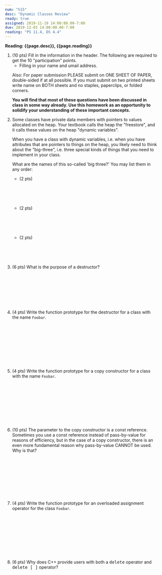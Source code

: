 ```yaml
---
num: "h15"
desc: "Dynamic Classes Review"
ready: true
assigned: 2019-11-19 14:00:00.00-7:00
due: 2019-12-03 14:00:00.00-7:00
reading: "PS 11.4, DS 4.4"
---
```


<b>Reading: {{page.desc}}, {{page.reading}}</b>

<ol start="1">

<li>(10 pts) Fill in the information in the header. The following are required to get the 10 "participation" points.
    <ul>
    <li>Filling in your name and umail address.<br /></li>
    </ul>
    <p>Also: For paper submission PLEASE submit on ONE SHEET OF PAPER, double-sided if at all possible. If you must submit on two printed sheets write name on BOTH sheets and no staples, paperclips, or folded corners.<br />
    </p>
    <p><b>You will find that most of these questions have been discussed in class in some way already. Use this homework as an opportunity to solidify your understanding of these important concepts.</b>
    </p>
 </li>

 <li> Some classes have private data members with pointers to values allocated on the heap.  Your textbook calls the heap the "freestore", and it calls these values on the heap "dynamic variables".      

When you have a class with dynamic variables, i.e. when you have attributes that are pointers to things on the heap, you likely need to think about the "big-three", i.e. three special kinds of things that you need to implement in your class.

What are the names of this so-called 'big three?' You may list them in any order:

<ul>
<p></p>
<li>(2 pts) <div style="margin-top:4.5em;">&#160;</div></li>
<li>(2 pts) <div style="margin-top:4.5em;">&#160;</div></li>
<li>(2 pts) <div style="margin-top:4.5em;">&#160;</div></li>
</ul>
</li>

<li> (6 pts) What is the purpose of a destructor? <div style="margin-top:5em;">&#160;</div> </li>
<p><br />
</p>

<div class="pagebreak"></div>

<li> (4 pts) Write the function prototype for the destructor for a class with the name <code>Foobar</code>. <div style="margin-top:7em;">&#160;</div> </li>
<p><br />
</p>
<li> (4 pts) Write the function prototype for a copy constructor for a class with the name <code>Foobar</code>. <div style="margin-top:7em;">&#160;</div> </li>
<p><br />
</p>
<li> (10 pts) The parameter to the copy constructor is a const reference.  Sometimes you use a const reference instead of pass-by-value for reasons of efficiency, but in the case of a copy constructor, there is an even more fundamental reason why pass-by-value CANNOT be used.  Why is that? <div style="margin-top:10em;">&#160;</div> </li>
<li> (4 pts) Write the function prototype for an overloaded assignment operator for the class <code>Foobar</code>. <div style="margin-top:7em;">&#160;</div> </li>
<p><br />
</p>
<li> (6 pts) Why does C++ provide users with both a <tt>delete</tt> operator and <tt>delete [ ]</tt> operator?<div style="margin-top:8em;">&#160;</div> </li>